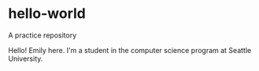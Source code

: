 # hello-world
A practice repository

Hello! Emily here. I'm a student in the computer science program at Seattle University. 
